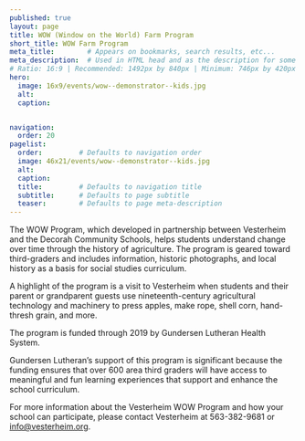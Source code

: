 ```yaml
---
published: true
layout: page
title: WOW (Window on the World) Farm Program
short_title: WOW Farm Program
meta_title:        # Appears on bookmarks, search results, etc...
meta_description:  # Used in HTML head and as the description for some search engines
# Ratio: 16:9 | Recommended: 1492px by 840px | Minimum: 746px by 420px
hero:
  image: 16x9/events/wow--demonstrator--kids.jpg
  alt: 
  caption: 


navigation:
  order: 20
pagelist:
  order:         # Defaults to navigation order
  image: 46x21/events/wow--demonstrator--kids.jpg
  alt: 
  caption:
  title:         # Defaults to navigation title
  subtitle:      # Defaults to page subtitle
  teaser:        # Defaults to page meta-description    
---
```

The WOW Program, which developed in partnership between Vesterheim and the Decorah Community Schools, helps students understand change over time through the history of agriculture. The program is geared toward third-graders and includes information, historic photographs, and local history as a basis for social studies curriculum.

A highlight of the program is a visit to Vesterheim when students and their parent or grandparent guests use nineteenth-century agricultural technology and machinery to press apples, make rope, shell corn, hand-thresh grain, and more.

The program is funded through 2019 by Gundersen Lutheran Health System.

Gundersen Lutheran’s support of this program is significant because the funding ensures that over 600 area third graders will have access to meaningful and fun learning experiences that support and enhance the school curriculum. 

For more information about the Vesterheim WOW Program and how your school can participate, please contact Vesterheim at 563-382-9681 or [info@vesterheim.org](mailto:info@vesterheim.org).